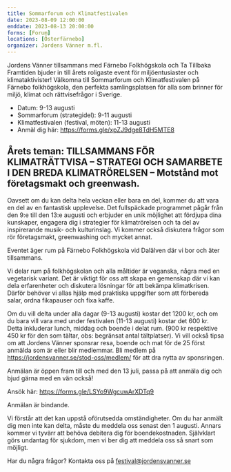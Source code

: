 ```yaml
---
title: Sommarforum och Klimatfestivalen
date: 2023-08-09 12:00:00
enddate: 2023-08-13 20:00:00
forms: [Forum]
locations: [Österfärnebo]
organizer: Jordens Vänner m.fl.
---
```

Jordens Vänner tillsammans med Färnebo Folkhögskola och Ta Tillbaka Framtiden bjuder in till årets roligaste event för miljöentusiaster och klimataktivister! Välkomna till Sommarforum och Klimatfestivalen på Färnebo folkhögskola, den perfekta samlingsplatsen för alla som brinner för miljö, klimat och rättvisefrågor i Sverige.

- Datum: 9-13 augusti
- Sommarforum (strategidel): 9-11 augusti
- Klimatfestivalen (festival, möten): 11-13 augusti
- Anmäl dig här: https://forms.gle/xpZJ9dge8TdH5MTE8

## Årets teman: TILLSAMMANS FÖR KLIMATRÄTTVISA – STRATEGI OCH SAMARBETE I DEN BREDA KLIMATRÖRELSEN – Motstånd mot företagsmakt och greenwash.

Oavsett om du kan delta hela veckan eller bara en del, kommer du att vara en del av en fantastisk upplevelse. Det fullspäckade programmet pågår från den 9:e till den 13:e augusti och erbjuder en unik möjlighet att fördjupa dina kunskaper, engagera dig i strategier för klimatrörelsen och ta del av inspirerande musik- och kulturinslag. Vi kommer också diskutera frågor som rör företagsmakt, greenwashing och mycket annat.

Eventet äger rum på Färnebo Folkhögskola vid Dalälven där vi bor och äter tillsammans. 

Vi delar rum på folkhögskolan och alla måltider är veganska, några med en vegetarisk variant. Det är viktigt för oss att skapa en gemenskap där vi kan dela erfarenheter och diskutera lösningar för att bekämpa klimatkrisen. Därför behöver vi allas hjälp med praktiska uppgifter som att förbereda salar, ordna fikapauser och fixa kaffe.

Om du vill delta under alla dagar (9-13 augusti) kostar det 1200 kr, och om du bara vill vara med under festivalen (11-13 augusti) kostar det 600 kr. Detta inkluderar lunch, middag och boende i delat rum. (900 kr respektive 450 kr för den som tältar, obs: begränsat antal tältplatser).  Vi vill också tipsa om att Jordens Vänner sponsrar resa, boende och mat för de 25 först anmälda som är eller blir medlemmar.  Bli medlem på https://jordensvanner.se/stod-oss/medlem/ för att dra nytta av sponsringen.

Anmälan är öppen fram till och med den 13 juli, passa på att anmäla dig och bjud gärna med en vän också! 

Ansök här: https://forms.gle/LSYo9WgcuwArXDTq9

Anmälan är bindande. 

Vi förstår att det kan uppstå oförutsedda omständigheter. Om du har anmält dig men inte kan delta, måste du meddela oss senast den 1 augusti.  Annars kommer vi tyvärr att behöva debitera dig för boendekostnaden. Självklart görs undantag för sjukdom, men vi ber dig att meddela oss så snart som möjligt.

Har du några frågor? Kontakta oss på festival@jordensvanner.se